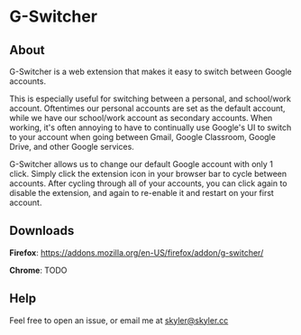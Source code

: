 # G-Switcher
## About
G-Switcher is a web extension that makes it easy to switch between Google accounts.
   
This is especially useful for switching between a personal, and school/work account. Oftentimes our personal accounts are set as the default account, while we have our school/work account as secondary accounts. When working, it's often annoying to have to continually use Google's UI to switch to your account when going between Gmail, Google Classroom, Google Drive, and other Google services.
  
G-Switcher allows us to change our default Google account with only 1 click. Simply click the extension icon in your browser bar to cycle between accounts. After cycling through all of your accounts, you can click again to disable the extension, and again to re-enable it and restart on your first account.

  
## Downloads

**Firefox**: https://addons.mozilla.org/en-US/firefox/addon/g-switcher/

**Chrome**: TODO

## Help
Feel free to open an issue, or email me at [skyler@skyler.cc](mailto:skyler@skyler.cc)

